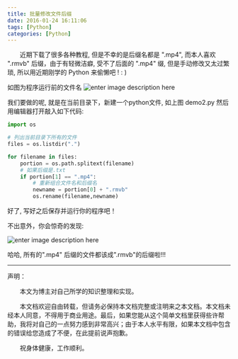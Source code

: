 ```yaml
---
title: 批量修改文件后缀
date: 2016-01-24 16:11:06
tags: [Python]
categories: [Python]
---
```


　　近期下载了很多各种教程, 但是不幸的是后缀名都是 ".mp4", 而本人喜欢 ".rmvb" 后缀，由于有轻微洁癖, 受不了后面的 ".mp4" 缀, 但是手动修改又太过繁琐, 所以用近期刚学的 Python 来偷懒吧 !   : )

如图为程序运行前的文件名
![enter image description here](https://blog-1256977701.cos.ap-chengdu.myqcloud.com/批量修改文件后缀/1_运行前的后缀名.jpg)

我们要做的呢, 就是在当前目录下，新建一个python文件, 如上图 demo2.py 然后用编辑器打开敲入如下代码: 

<!-- more -->

``` python
import os

# 列出当前目录下所有的文件
files = os.listdir(".")       

for filename in files:
    portion = os.path.splitext(filename)
    # 如果后缀是.txt
    if portion[1] == ".mp4":  
        # 重新组合文件名和后缀名   
        newname = portion[0] + ".rmvb"   
        os.rename(filename,newname)
```

好了, 写好之后保存并运行你的程序吧！

不出意外，你会惊奇的发现:

![enter image description here](https://blog-1256977701.cos.ap-chengdu.myqcloud.com/批量修改文件后缀/2_运行后的后缀名.jpg)

哈哈, 所有的".mp4" 后缀的文件都该成".rmvb"的后缀啦!!!   

 
---------------------------

声明：

　　本文为博主对自己所学的知识整理和实现。

　　本文档欢迎自由转载，但请务必保持本文档完整或注明来之本文档。本文档未经本人同意，不得用于商业用途。最后，如果您能从这个简单文档里获得些许帮助，我将对自己的一点努力感到非常高兴；由于本人水平有限，如果本文档中包含的错误给您造成了不便，在此提前说声抱歉。

　　祝身体健康，工作顺利。